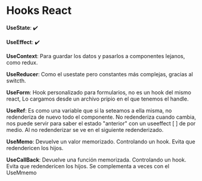 # Hooks React

**UseState**: ✔️

**UseEffect**: ✔️

**UseContext**:  Para guardar los datos y pasarlos a componentes lejanos, como redux.

**UseReducer**:  Como el usestate pero constantes más complejas, gracias al switcth.

**UseForm**:     Hook personalizado para formularios, no es un hook del mismo react, Lo cargamos desde un archivo pripio en el que tenemos el handle.

**UseRef**:      Es como una variable que si la seteamos a ella misma, no redenderiza de nuevo todo el componente. No redenderiza cuando cambia, nos puede servir para saber el estado "anterior" con un useeffect [ ] de por medio. Al no redenderizar se ve en el siguiente redenderizado. 

**UseMemo**: Devuelve un valor memorizado. Controlando un hook. Evita que redendericen los hijos.

**UseCallBack**: Devuelve una función memorizada. Controlando un hook. Evita que redendericen los hijos. Se complementa a veces con el UseMmemo

